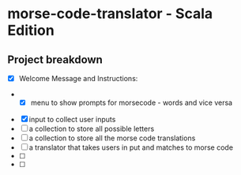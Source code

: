 # morse-code-translator - Scala Edition

## Project breakdown

- [x] Welcome Message and Instructions:
- -[x] menu to show prompts for morsecode - words and vice versa
- [x] input to collect user inputs
- [ ] a collection to store all possible letters
- [ ] a collection to store all the morse code translations
- [ ] a translator that  takes users in put and matches to morse code
- [ ] 
- [ ]